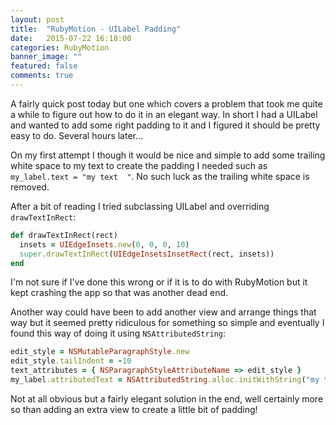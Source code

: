 ```yaml
---
layout: post
title:  "RubyMotion - UILabel Padding"
date:   2015-07-22 16:18:00
categories: RubyMotion
banner_image: ""
featured: false
comments: true
---
```


A fairly quick post today but one which covers a problem that took me quite a while to figure out how to do it in an elegant way.  In short I had a UILabel and wanted to add some right padding to it and I figured it should be pretty easy to do.  Several hours later...

<!--more-->

On my first attempt I though it would be nice and simple to add some trailing white space to my text to create the padding I needed such as ```my_label.text = "my text  "```.  No such luck as the trailing white space is removed.

After a bit of reading I tried subclassing UILabel and overriding ```drawTextInRect```:

``` ruby
def drawTextInRect(rect)
  insets = UIEdgeInsets.new(0, 0, 0, 10)
  super.drawTextInRect(UIEdgeInsetsInsetRect(rect, insets))
end
```

I'm not sure if I've done this wrong or if it is to do with RubyMotion but it kept crashing the app so that was another dead end.

Another way could have been to add another view and arrange things that way but it seemed pretty ridiculous for something so simple and eventually I found this way of doing it using ```NSAttributedString```:

``` ruby
edit_style = NSMutableParagraphStyle.new
edit_style.tailIndent = -10
text_attributes = { NSParagraphStyleAttributeName => edit_style }
my_label.attributedText = NSAttributedString.alloc.initWithString("my text", attributes: text_attributes)
```

Not at all obvious but a fairly elegant solution in the end, well certainly more so than adding an extra view to create a little bit of padding!
